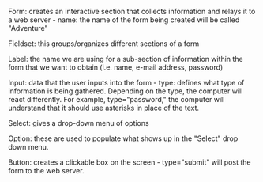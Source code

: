 Form: creates an interactive section that collects information and relays it to a web server
	- name: the name of the form being created will be called "Adventure"

Fieldset: this groups/organizes different sections of a form 

Label: the name we are using for a sub-section of information within the form that we want to obtain (i.e. name, e-mail address, password)

Input: data that the user inputs into the form
	- type: defines what type of information is being gathered. Depending on the type, the computer will react differently. For example, type="password," the computer will understand that it should use asterisks in place of the text.

Select: gives a drop-down menu of options

Option: these are used to populate what shows up in the "Select" drop down menu. 

Button: creates a clickable box on the screen
	- type="submit" will post the form to the web server. 